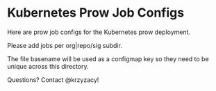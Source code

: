 # Kubernetes Prow Job Configs

Here are prow job configs for the Kubernetes prow deployment.

Please add jobs per org|repo/sig subdir.

The file basename will be used as a configmap key so they need to be unique across this directory.

Questions? Contact @krzyzacy!